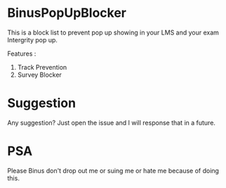 # BinusPopUpBlocker
This is a block list to prevent pop up showing in your LMS and your exam Intergrity pop up.

Features :
1. Track Prevention
2. Survey Blocker

# Suggestion
Any suggestion? Just open the issue and I will response that in a future.

# PSA
Please Binus don't drop out me or suing me or hate me because of doing this.

